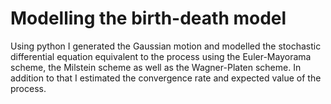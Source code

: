 # Modelling the birth-death model

Using python I generated the Gaussian motion and modelled the stochastic differential equation equivalent to the process using the Euler-Mayorama scheme, the Milstein scheme as well as the Wagner-Platen scheme. In addition to that I estimated the convergence rate and expected value of the process.

